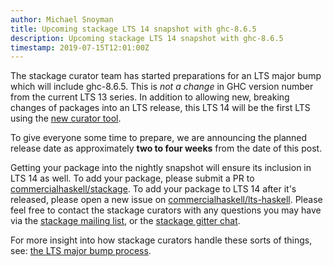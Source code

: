 ```yaml
---
author: Michael Snoyman
title: Upcoming stackage LTS 14 snapshot with ghc-8.6.5
description: Upcoming stackage LTS 14 snapshot with ghc-8.6.5
timestamp: 2019-07-15T12:01:00Z
---
```


The stackage curator team has started preparations for an LTS major
bump which will include ghc-8.6.5. This is _not a change_ in GHC
version number from the current LTS 13 series. In addition to allowing
new, breaking changes of packages into an LTS release, this LTS 14
will be the first LTS using the [new curator
tool](https://www.stackage.org/blog/2019/07/new-snapshot-format).

To give everyone some time to prepare, we are announcing the planned release date
as approximately **two to four weeks** from the date of this post.

Getting your package into the nightly snapshot will ensure its inclusion
in LTS 14 as well. To add your package, please submit a PR to
[commercialhaskell/stackage](https://github.com/commercialhaskell/stackage).
To add your package to LTS 14 after it's released, please open a new issue
on [commercialhaskell/lts-haskell](https://github.com/commercialhaskell/lts-haskell).
Please feel free to contact the stackage curators with any questions you may have
via the [stackage mailing list](https://groups.google.com/forum/#!forum/stackage),
or the [stackage gitter chat](https://gitter.im/commercialhaskell/stackage).

For more insight into how stackage curators handle these sorts of things, see:
[the LTS major bump process](https://github.com/commercialhaskell/stackage/blob/master/CURATORS.md#new-lts-major-bump).

